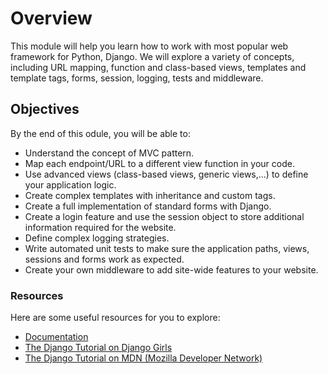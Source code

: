 # Overview

This module will help you learn how to work with most popular web framework for Python, Django. We will explore a variety of concepts, including URL mapping, function and class-based views, templates and template tags, forms, session, logging, tests and middleware.

## Objectives

By the end of this odule, you will be able to:

* Understand the concept of MVC pattern.
* Map each endpoint/URL to a different view function in your code.
* Use advanced views (class-based views, generic views,...) to define your application logic.
* Create complex templates with inheritance and custom tags.
* Create a full implementation of standard forms with Django.
* Create a login feature and use the session object to store additional information required for the website.
* Define complex logging strategies.
* Write automated unit tests to make sure the application paths, views, sessions and forms work as expected.
* Create your own middleware to add site-wide features to your website.

### Resources

Here are some useful resources for you to explore:

* [Documentation](https://docs.djangoproject.com/en/4.2/)
* [The Django Tutorial on Django Girls](https://tutorial.djangogirls.org/en/)
* [The Django Tutorial on MDN (Mozilla Developer Network)](https://developer.mozilla.org/en-US/docs/Learn/Server-side/Django)


